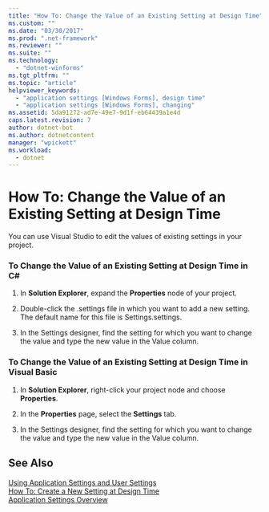 ```yaml
---
title: "How To: Change the Value of an Existing Setting at Design Time"
ms.custom: ""
ms.date: "03/30/2017"
ms.prod: ".net-framework"
ms.reviewer: ""
ms.suite: ""
ms.technology: 
  - "dotnet-winforms"
ms.tgt_pltfrm: ""
ms.topic: "article"
helpviewer_keywords: 
  - "application settings [Windows Forms], design time"
  - "application settings [Windows Forms], changing"
ms.assetid: 5da91272-ad7e-49e7-9d1f-eb64439a1e4d
caps.latest.revision: 7
author: dotnet-bot
ms.author: dotnetcontent
manager: "wpickett"
ms.workload: 
  - dotnet
---
```

# How To: Change the Value of an Existing Setting at Design Time
You can use Visual Studio to edit the values of existing settings in your project.  
  
### To Change the Value of an Existing Setting at Design Time in C#  
  
1.  In **Solution Explorer**, expand the **Properties** node of your project.  
  
2.  Double-click the .settings file in which you want to add a new setting. The default name for this file is Settings.settings.  
  
3.  In the Settings designer, find the setting for which you want to change the value and type the new value in the Value column.  
  
### To Change the Value of an Existing Setting at Design Time in Visual Basic  
  
1.  In **Solution Explorer**, right-click your project node and choose **Properties**.  
  
2.  In the **Properties** page, select the **Settings** tab.  
  
3.  In the Settings designer, find the setting for which you want to change the value and type the new value in the Value column.  
  
## See Also  
 [Using Application Settings and User Settings](../../../../docs/framework/winforms/advanced/using-application-settings-and-user-settings.md)  
 [How To: Create a New Setting at Design Time](../../../../docs/framework/winforms/advanced/how-to-create-a-new-setting-at-design-time.md)  
 [Application Settings Overview](../../../../docs/framework/winforms/advanced/application-settings-overview.md)
